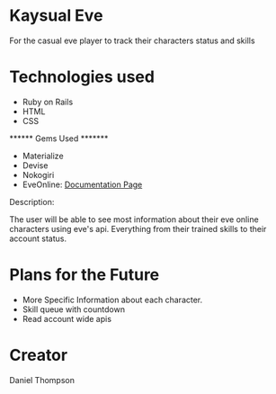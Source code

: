 # Kaysual Eve
  For the casual eve player to track their characters status and skills

# Technologies used
- Ruby on Rails
- HTML
- CSS

****** Gems Used *******
- Materialize
- Devise
- Nokogiri
- EveOnline: <a href="http://www.rubydoc.info/gems/eve_online/0.11.0">Documentation Page</a>

Description:

The user will be able to see most information about their eve online characters using eve's api. Everything from their trained skills to their account status.

# Plans for the Future
- More Specific Information about each character.
- Skill queue with countdown
- Read account wide apis


# Creator

Daniel Thompson <br>

